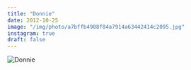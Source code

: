 ```yaml
---
title: "Donnie"
date: 2012-10-25
image: "/img/photo/a7bffb4908f84a7914a63442414c2095.jpg"
instagram: true
draft: false
---
```


![Donnie](/img/photo/a7bffb4908f84a7914a63442414c2095.jpg)
